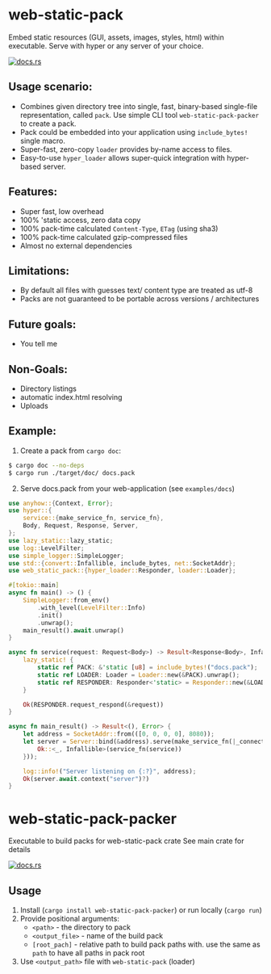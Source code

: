 # web-static-pack
Embed static resources (GUI, assets, images, styles, html) within executable.
Serve with hyper or any server of your choice.

[![docs.rs](https://docs.rs/web-static-pack/badge.svg)](https://docs.rs/web-static-pack)
  
## Usage scenario:
- Combines given directory tree into single, fast, binary-based single-file representation, called `pack`. Use simple CLI tool `web-static-pack-packer` to create a pack.
- Pack could be embedded into your application using `include_bytes!` single macro.
- Super-fast, zero-copy `loader` provides by-name access to files.
- Easy-to-use `hyper_loader` allows super-quick integration with hyper-based server.
  
## Features:
- Super fast, low overhead
- 100% 'static access, zero data copy
- 100% pack-time calculated `Content-Type`, `ETag` (using sha3)
- 100% pack-time calculated gzip-compressed files
- Almost no external dependencies

## Limitations:
- By default all files with guesses text/ content type are treated as utf-8
- Packs are not guaranteed to be portable across versions / architectures
  
## Future goals:
- You tell me
  
## Non-Goals:
- Directory listings
- automatic index.html resolving
- Uploads
  
## Example:
1. Create a pack from `cargo doc`:
```bash
$ cargo doc --no-deps
$ cargo run ./target/doc/ docs.pack
```
  
2. Serve docs.pack from your web-application (see `examples/docs`)
```rust
use anyhow::{Context, Error};
use hyper::{
    service::{make_service_fn, service_fn},
    Body, Request, Response, Server,
};
use lazy_static::lazy_static;
use log::LevelFilter;
use simple_logger::SimpleLogger;
use std::{convert::Infallible, include_bytes, net::SocketAddr};
use web_static_pack::{hyper_loader::Responder, loader::Loader};

#[tokio::main]
async fn main() -> () {
    SimpleLogger::from_env()
        .with_level(LevelFilter::Info)
        .init()
        .unwrap();
    main_result().await.unwrap()
}

async fn service(request: Request<Body>) -> Result<Response<Body>, Infallible> {
    lazy_static! {
        static ref PACK: &'static [u8] = include_bytes!("docs.pack");
        static ref LOADER: Loader = Loader::new(&PACK).unwrap();
        static ref RESPONDER: Responder<'static> = Responder::new(&LOADER);
    }

    Ok(RESPONDER.request_respond(&request))
}

async fn main_result() -> Result<(), Error> {
    let address = SocketAddr::from(([0, 0, 0, 0], 8080));
    let server = Server::bind(&address).serve(make_service_fn(|_connection| async {
        Ok::<_, Infallible>(service_fn(service))
    }));

    log::info!("Server listening on {:?}", address);
    Ok(server.await.context("server")?)
}
```

# web-static-pack-packer
Executable to build packs for web-static-pack crate
See main crate for details

[![docs.rs](https://docs.rs/web-static-pack-packer/badge.svg)](https://docs.rs/web-static-pack-packer)

## Usage
1. Install (`cargo install web-static-pack-packer`) or run locally (`cargo run`)
2. Provide positional arguments:
    - `<path>` - the directory to pack
    - `<output_file>` - name of the build pack
    - `[root_pach]` - relative path to build pack paths with. use the same as `path` to have all paths in pack root
3. Use `<output_path>` file with `web-static-pack` (loader)
